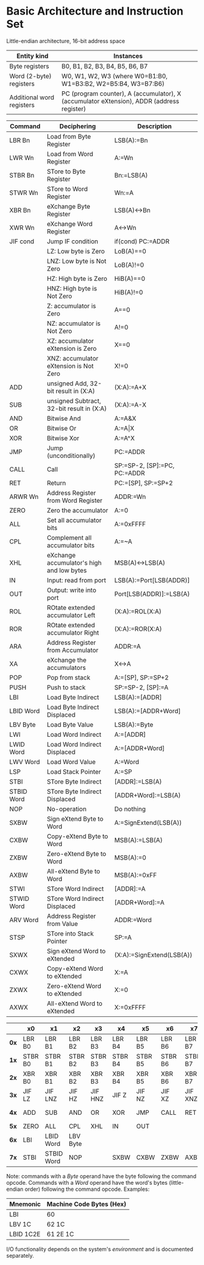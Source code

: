 # Basic Architecture and Instruction Set

Little-endian architecture, 16-bit address space

| Entity kind | Instances |
| ----------- | --------- |
| Byte registers | B0, B1, B2, B3, B4, B5, B6, B7 |
| Word (2-byte) registers | W0, W1, W2, W3 (where W0=B1:B0, W1=B3:B2, W2=B5:B4, W3=B7:B6) |
| Additional word registers | PC (program counter), A (accumulator), X (accumulator eXtension), ADDR (address register) |

| Command | Deciphering | Description |
| ------- | ----------- | ----------- |
| LBR Bn | Load from Byte Register | LSB(A):=Bn |
| LWR Wn | Load from Word Register | A:=Wn |
| STBR Bn | STore to Byte Register | Bn:=LSB(A) |
| STWR Wn | STore to Word Register | Wn:=A |
| XBR Bn | eXchange Byte Register | LSB(A)<->Bn |
| XWR Wn | eXchange Word Register | A<->Wn |
| JIF cond | Jump IF condition | if(cond) PC:=ADDR |
| | LZ: Low byte is Zero | LoB(A)==0 |
| | LNZ: Low byte is Not Zero | LoB(A)!=0 |
| | HZ: High byte is Zero | HiB(A)==0 |
| | HNZ: High byte is Not Zero | HiB(A)!=0 |
| | Z: accumulator is Zero | A==0 |
| | NZ: accumulator is Not Zero | A!=0 |
| | XZ: accumulator eXtension is Zero | X==0 |
| | XNZ: accumulator eXtension is Not Zero | X!=0 |
| ADD | unsigned Add, 32-bit result in (X:A)  | (X:A):=A+X |
| SUB | unsigned Subtract, 32-bit result in (X:A) | (X:A):=A-X |
| AND | Bitwise And | A:=A&X |
| OR | Bitwise Or | A:=A\|X |
| XOR | Bitwise Xor | A:=A^X |
| JMP | Jump (unconditionally) | PC:=ADDR |
| CALL | Call | SP:=SP-2, [SP]:=PC, PC:=ADDR |
| RET | Return | PC:=[SP], SP:=SP+2 |
| ARWR Wn | Address Register from Word Register | ADDR:=Wn |
| ZERO | Zero the accumulator | A:=0 |
| ALL | Set all accumulator bits | A:=0xFFFF |
| CPL | Complement all accumulator bits | A:=~A |
| XHL | eXchange accumulator's high and low bytes | MSB(A)<->LSB(A) |
| IN | Input: read from port | LSB(A):=Port[LSB(ADDR)] |
| OUT | Output: write into port | Port[LSB(ADDR)]:=LSB(A) |
| ROL | ROtate extended accumulator Left | (X:A):=ROL(X:A) |
| ROR | ROtate extended accumulator Right | (X:A):=ROR(X:A) |
| ARA | Address Register from Accumulator | ADDR:=A |
| XA | eXchange the accumulators | X<->A |
| POP | Pop from stack | A:=[SP], SP:=SP+2 |
| PUSH | Push to stack | SP:=SP-2, [SP]:=A |
| LBI | Load Byte Indirect | LSB(A):=[ADDR] |
| LBID Word | Load Byte Indirect Displaced | LSB(A):=[ADDR+Word] |
| LBV Byte | Load Byte Value | LSB(A):=Byte |
| LWI | Load Word Indirect | A:=[ADDR] |
| LWID Word | Load Word Indirect Displaced | A:=[ADDR+Word] |
| LWV Word | Load Word Value | A:=Word |
| LSP | Load Stack Pointer | A:=SP |
| STBI | STore Byte Indirect | [ADDR]:=LSB(A) |
| STBID Word | STore Byte Indirect Displaced | [ADDR+Word]:=LSB(A) |
| NOP | No-operation | Do nothing |
| SXBW | Sign eXtend Byte to Word | A:=SignExtend(LSB(A)) |
| CXBW | Copy-eXtend Byte to Word | MSB(A):=LSB(A) |
| ZXBW | Zero-eXtend Byte to Word | MSB(A):=0 |
| AXBW | All-eXtend Byte to Word | MSB(A):=0xFF |
| STWI | STore Word Indirect | [ADDR]:=A |
| STWID Word | STore Word Indirect Displaced | [ADDR+Word]:=A |
| ARV Word | Address Register from Value | ADDR:=Word |
| STSP | STore into Stack Pointer | SP:=A |
| SXWX | Sign eXtend Word to eXtended | (X:A):=SignExtend(LSB(A)) |
| CXWX | Copy-eXtend Word to eXtended | X:=A |
| ZXWX | Zero-eXtend Word to eXtended | X:=0 |
| AXWX | All-eXtend Word to eXtended | X:=0xFFFF |


|   | x0 | x1 | x2 | x3 | x4 | x5 | x6 | x7 | x8 | x9 | xA | xB | xC | xD | xE | xF |
| - | -- | -- | -- | -- | -- | -- | -- | -- | -- | -- | -- | -- | -- | -- | -- | -- |
| **0x** | LBR B0 | LBR B1 | LBR B2 | LBR B3 | LBR B4 | LBR B5 | LBR B6 | LBR B7 | LWR W0 | LWR W1 | LWR W2 | LWR W3
| **1x** | STBR B0 | STBR B1 | STBR B2 | STBR B3 | STBR B4 | STBR B5 | STBR B6 | STBR B7 | STWR W0 | STWR W1 | STWR W2 | STWR W3 
| **2x** | XBR B0 | XBR B1 | XBR B2 | XBR B3 | XBR B4 | XBR B5 | XBR B6 | XBR B7 | XWR W0 | XWR W1 | XWR W2 | XWR W3 
| **3x** | JIF LZ | JIF LNZ | JIF HZ | JIF HNZ | JIF Z | JIF NZ | JIF XZ | JIF XNZ
| **4x** | ADD | SUB |  AND | OR | XOR | JMP | CALL | RET | ARWR W0 | ARWR W1 | ARWR W2 | ARWR W3
| **5x** | ZERO | ALL | CPL | XHL | IN | OUT | | | ROL | ROR | ARA | XA | POP | PUSH
| **6x** | LBI | LBID Word | LBV Byte | | | | | | LWI | LWID Word | LWV Word | LSP 
| **7x** | STBI | STBID Word | NOP | | SXBW | CXBW | ZXBW | AXBW | STWI | STWID Word | ARV Word | STSP | SXWX | CXWX | ZXWX | AXWX

Note: commands with a *Byte* operand have the byte following the command opcode.
Commands with a *Word* operand have the word's bytes (little-endian order) following the command opcode.
Examples:

| Mnemonic | Machine Code Bytes (Hex) |
| -------- | ------------------------ |
| LBI | 60 |
| LBV 1C | 62 1C |
| LBID 1C2E | 61 2E 1C |

I/O functionality depends on the system's *environment* and is documented separately.